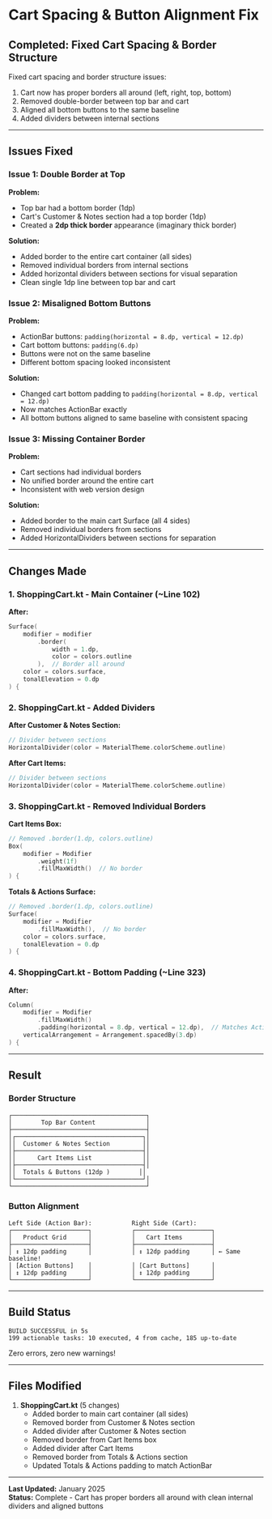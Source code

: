 # Cart Spacing & Button Alignment Fix

## Completed: Fixed Cart Spacing & Border Structure

Fixed cart spacing and border structure issues:

1. Cart now has proper borders all around (left, right, top, bottom)
2. Removed double-border between top bar and cart
3. Aligned all bottom buttons to the same baseline
4. Added dividers between internal sections

---

## Issues Fixed

### Issue 1: Double Border at Top
**Problem:**
- Top bar had a bottom border (1dp)
- Cart's Customer & Notes section had a top border (1dp)
- Created a **2dp thick border** appearance (imaginary thick border)

**Solution:**

- Added border to the entire cart container (all sides)
- Removed individual borders from internal sections
- Added horizontal dividers between sections for visual separation
- Clean single 1dp line between top bar and cart

### Issue 2: Misaligned Bottom Buttons
**Problem:**
- ActionBar buttons: `padding(horizontal = 8.dp, vertical = 12.dp)`
- Cart bottom buttons: `padding(6.dp)`
- Buttons were not on the same baseline
- Different bottom spacing looked inconsistent

**Solution:**
- Changed cart bottom padding to `padding(horizontal = 8.dp, vertical = 12.dp)`
- Now matches ActionBar exactly
- All bottom buttons aligned to same baseline with consistent spacing

### Issue 3: Missing Container Border

**Problem:**

- Cart sections had individual borders
- No unified border around the entire cart
- Inconsistent with web version design

**Solution:**

- Added border to the main cart Surface (all 4 sides)
- Removed individual borders from sections
- Added HorizontalDividers between sections for separation

---

## Changes Made

### 1. ShoppingCart.kt - Main Container (~Line 102)

**After:**
```kotlin
Surface(
    modifier = modifier
        .border(
            width = 1.dp,
            color = colors.outline
        ),  // Border all around
    color = colors.surface,
    tonalElevation = 0.dp
) {
```

### 2. ShoppingCart.kt - Added Dividers

**After Customer & Notes Section:**
```kotlin
// Divider between sections
HorizontalDivider(color = MaterialTheme.colorScheme.outline)
```

**After Cart Items:**

```kotlin
// Divider between sections
HorizontalDivider(color = MaterialTheme.colorScheme.outline)
```

### 3. ShoppingCart.kt - Removed Individual Borders

**Cart Items Box:**
```kotlin
// Removed .border(1.dp, colors.outline)
Box(
    modifier = Modifier
        .weight(1f)
        .fillMaxWidth()  // No border
) {
```

**Totals & Actions Surface:**

```kotlin
// Removed .border(1.dp, colors.outline)
Surface(
    modifier = Modifier
        .fillMaxWidth(),  // No border
    color = colors.surface,
    tonalElevation = 0.dp
) {
```

### 4. ShoppingCart.kt - Bottom Padding (~Line 323)

**After:**
```kotlin
Column(
    modifier = Modifier
        .fillMaxWidth()
        .padding(horizontal = 8.dp, vertical = 12.dp),  // Matches ActionBar
    verticalArrangement = Arrangement.spacedBy(3.dp)
) {
```

---

## Result

### Border Structure
```
┌─────────────────────────────────────┐ 
│        Top Bar Content              │
├─────────────────────────────────────┤ 
│┌───────────────────────────────────┐│ 
││  Customer & Notes Section         ││
│├───────────────────────────────────┤│ 
││      Cart Items List              ││
│├───────────────────────────────────┤│ 
││  Totals & Buttons (12dp )        ││
│└───────────────────────────────────┘│ 
└─────────────────────────────────────┘
```

### Button Alignment
```
Left Side (Action Bar):           Right Side (Cart):
┌─────────────────────┐           ┌─────────────────────┐
│   Product Grid      │           │   Cart Items        │
├─────────────────────┤           ├─────────────────────┤
│ ↕ 12dp padding      │           │ ↕ 12dp padding      │ ← Same baseline!
│ [Action Buttons]    │           │ [Cart Buttons]      │
│ ↕ 12dp padding      │           │ ↕ 12dp padding      │
└─────────────────────┘           └─────────────────────┘
```

---

## Build Status

```
BUILD SUCCESSFUL in 5s
199 actionable tasks: 10 executed, 4 from cache, 185 up-to-date
```

Zero errors, zero new warnings!

---

## Files Modified

1. **ShoppingCart.kt** (5 changes)
    - Added border to main cart container (all sides)
    - Removed border from Customer & Notes section
    - Added divider after Customer & Notes section
    - Removed border from Cart Items box
    - Added divider after Cart Items
    - Removed border from Totals & Actions section
    - Updated Totals & Actions padding to match ActionBar

---

**Last Updated:** January 2025  
**Status:**  Complete - Cart has proper borders all around with clean internal dividers and aligned
buttons
